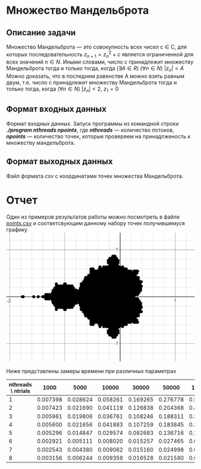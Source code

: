 # Множество Мандельброта

## Описание задачи 

 Множество Мандельброта — это совокупность
всех чисел c ∈ C, для которых последовательность
$z_{n+1} = z^2_n + c$
является ограниченной для всех значений $n ∈ N$. Иными словами, число
c принадлежит множеству Мандельброта тогда и только тогда, когда
$(∃A ∈ R)$ $(∀n ∈ N)$ $|z_n| < A$
Можно доказать, что в последнем равенстве A можно взять равным
двум, т.е. число c принадлежит множеству Мандельброта тогда и только
тогда, когда
$(∀n ∈ N)$ $|z_n| < 2$, $z_1 = 0$

## Формат входных данных 

Формат входных данных. Запуск программы из командной строки
***./program nthreads npoints***,
где ***nthreads*** — количество потоков,
***npoints*** — количество точек, которые проверяем на принадлженость к множеству мандельброта.

## Формат выходных данных

Файл формата *csv* с координатами точек множества Мандельброта.

# Отчет

Один из примеров результатов работы можно посмотреть в файле [points.csv](https://github.com/Max-Size/distributed_calculations/blob/main/lab_1/mandelbrot/points.csv) и соответсвующим данному набору точек получившемуся графику ![mandelbrot.png](https://raw.githubusercontent.com/Max-Size/distributed_calculations/refs/heads/main/lab_1/mandelbrot/mandelbrot.png)

Ниже представлены замеры времени при различных параметрах 

| nthreads \ ntrials | 1000     |  5000    |  10000   |  30000   | 50000     | 100000   | 200000    | 500000   | 1000000  |
| ------             | ------   | ------   | ------   | ------   | ------    | ------   | ------    | ------   | ------   | 
| 1                  | 0.007398 | 0.028624 | 0.058261 | 0.169265 | 0.276778  | 0.552063 | 1.136135  | 2.777774 | 5.528575 |
| 2                  | 0.007423 | 0.021690 | 0.041119 | 0.126838 | 0.204368  | 0.401915 | 0.815890  | 2.048598 | 4.060817 |
| 3                  | 0.005961 | 0.019806 | 0.036761 | 0.108246 | 0.188311  | 0.364562 | 0.726147  | 1.833757 | 3.636241 |
| 4                  | 0.005600 | 0.021656 | 0.041883 | 0.107259 | 0.183845  | 0.363399 | 0.718335  | 1.787433 | 3.586473 |
| 5                  | 0.005296 | 0.014847 | 0.029574 | 0.082683 | 0.136716  | 0.267589 | 0.532526  | 1.348241 | 2.649310 |
| 6                  | 0.002921 | 0.005111 | 0.008020 | 0.015257 | 0.027465  | 0.042382 | 0.081040  | 0.157059 | 0.309586 |
| 7                  | 0.002543 | 0.004380 | 0.009062 | 0.015160 | 0.024998  | 0.039377 | 0.074900  | 0.166144 | 0.277591 |
| 8                  | 0.003156 | 0.006244 | 0.009359 | 0.016528 | 0.021580  | 0.037577 | 0.069267  | 0.161369 | 0.266720 |